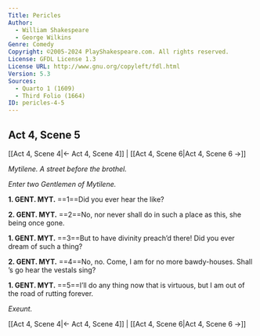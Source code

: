 ```yaml
---
Title: Pericles
Author: 
  - William Shakespeare
  - George Wilkins
Genre: Comedy
Copyright: ©2005-2024 PlayShakespeare.com. All rights reserved.
License: GFDL License 1.3
License URL: http://www.gnu.org/copyleft/fdl.html
Version: 5.3
Sources:
  - Quarto 1 (1609)
  - Third Folio (1664)
ID: pericles-4-5
---
```


## Act 4, Scene 5
[[Act 4, Scene 4|← Act 4, Scene 4]] | [[Act 4, Scene 6|Act 4, Scene 6 →]]

*Mytilene. A street before the brothel.*

*Enter two Gentlemen of Mytilene.*

**1. GENT. MYT.**
==1==Did you ever hear the like?

**2. GENT. MYT.**
==2==No, nor never shall do in such a place as this, she being once gone.

**1. GENT. MYT.**
==3==But to have divinity preach’d there! Did you ever dream of such a thing?

**2. GENT. MYT.**
==4==No, no. Come, I am for no more bawdy-houses. Shall ’s go hear the vestals sing?

**1. GENT. MYT.**
==5==I’ll do any thing now that is virtuous, but I am out of the road of rutting forever.

*Exeunt.*

[[Act 4, Scene 4|← Act 4, Scene 4]] | [[Act 4, Scene 6|Act 4, Scene 6 →]]